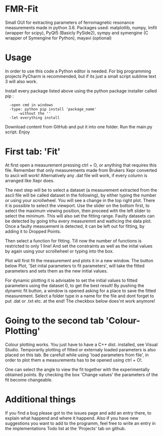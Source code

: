 # FMR-Fit
Small GUI for extracting parameters of ferromagnetic resonance measurements made in python 3.6.
Packages used:
matplotlib, numpy, lmfit (wrapper for scipy), PyQt5 (Basicly PySide2), sympy and symengine (C wrapper of Symengine for Python), mayavi (optional)


# Usage
In order to use this code a Python editor is needed. For big programming projects PyCharm is recommended, but if its just a small script sublime text 3 will also work.

Install every package listed above using the python package installer called pip :

      -open cmd in windows
      -type: python pip install 'package_name'
          -without the ''
      -let everything install



Download content from GitHub and put it into one folder.
Run the main.py script.
Enjoy

# First tab: 'Fit'

At first open a measurement pressing ctrl + O, or anything that requires this file. 
Remember that only measurements made from Brukers Xepr converted to ascii will work! Alternatively any .dat file will work, if every column is arranged like Xepr does.

The next step will be to select a dataset (a measurement extracted from the ascii file will be called dataset in the following), by either typing the number or using your scrollwheel. You will see a change in the top right plot. There it is possible to select the viewport. Use the slider on the bottom first, to select the maximum viewing position, then proceed with the left slider to select the minimum. This will also set the fitting range. Faulty datasets can be detected by going trhu every measuremnt and wathcing the data plot. Once a faulty measuement is detected, it can be left out for fitting, by adding it to Dropped Points.

Then select a function for fitting. Till now the number of functions is restricted to only 1 line! And set the constraints as well as the inital values by again using your scrollwheel or typing into the box. 

Plot will first fit the measurement and plots it in a new window. The button below Plot, 'Set inital parameters to fit parameters', will take the fitted parameters and sets them as the new initial values.

For dynamic plotting it is advisable to set the initial values to fitted parameters using the dataset 0, to get the best result! By pushing the dynamic fit button, a window is opened asking for a place to save the fitted measurement. Select a folder type in a name for the file and dont forget to put .dat or .txt etc. at the end! 
The checkbox below does'nt work anymore!

# Going to the second tab 'Colour-Plotting'

Colour plotting works. You just have to have a C++ dist. installed, see Visual Studio.
Temporarily plotting of fitted or externaly loaded parameters is also placed on this tab. Be carefull while using 'load parameters from file', in order to plot them a measurements has to be opened using ctrl + O!.

One can select the angle to view the fit together with the experimentally obtained points.
By checking the box 'Change values' the parameters of the fit become changeable.

# Additional things

If you find a bug please got to the issues page and add an entry there, to explain what happend and where it happend.
Also if you have new suggestions you want to add to the programm, feel free to write an entry in the implementations Todo list at the 'Projects' tab on github.
